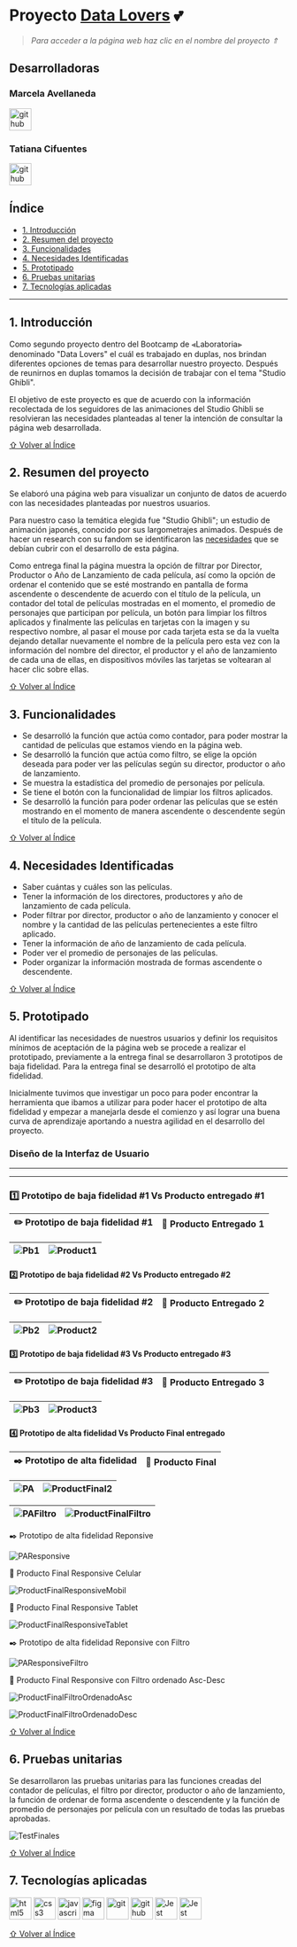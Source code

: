 # Proyecto [Data Lovers](https://marcescala.github.io/DEV011-data-lovers/src/) :two_hearts:
 > *Para acceder a la página web haz clic en el nombre del proyecto ⇑*

## Desarrolladoras 

### Marcela Avellaneda 

<!-- <style>
.foto{
    border-radius: 50%;
    transition: 0.5s;
    object-fit: cover;
    margin-right: 3% 
}
.foto:hover{
    transform: scale(2.5);
}
.icono{
    transition: 0.5s;
    object-fit: cover;
    margin-right: 2%
}
.icono:hover{
    transform: scale(2);
}
</style>  -->
<!-- <img class="foto" src="https://avatars.githubusercontent.com/u/142236935?v=4" alt="fotom" width="40" height="40"/> -->
<a href="https://github.com/marcescala" target="_blank" rel="noreferrer"> 
<img src="https://upload.wikimedia.org/wikipedia/commons/a/ae/Github-desktop-logo-symbol.svg" alt="github" width="40" height="40"/> </a> 

### Tatiana Cifuentes 

<!-- <img class="foto" src="https://avatars.githubusercontent.com/u/113222501?v=4" alt="fotot" width="40" height="40"/> -->
<a href="https://github.com/taciga30" target="_blank" rel="noreferrer"> <img src="https://upload.wikimedia.org/wikipedia/commons/a/ae/Github-desktop-logo-symbol.svg" alt="github" width="40" height="40"/> </a>


## Índice

* [1. Introducción](#1-introducción)
* [2. Resumen del proyecto](#2-resumen-del-proyecto)
* [3. Funcionalidades](#3-funcionalidades)
* [4. Necesidades Identificadas](#4-necesidades-identificadas)
* [5. Prototipado](#5-prototipado)
* [6. Pruebas unitarias](#6-pruebas-unitarias)
* [7. Tecnologías aplicadas](#7-tecnologías-aplicadas)

***
## 1. Introducción

Como segundo proyecto dentro del Bootcamp de ⪡Laboratoria⪢ denominado "Data Lovers" el cuál es trabajado en duplas, nos brindan diferentes opciones de temas para desarrollar nuestro proyecto. Después de reunirnos en duplas tomamos la decisión de trabajar con el tema "Studio Ghibli".

El objetivo de este proyecto es que de acuerdo con la información recolectada de los seguidores de las animaciones del Studio Ghibli se resolvieran las necesidades planteadas al tener la intención de consultar la página web desarrollada.

[⇧ Volver al Índice](#índice)

## 2. Resumen del proyecto

Se elaboró una página web para visualizar un conjunto de datos de acuerdo con las necesidades planteadas por nuestros usuarios. 

Para nuestro caso la temática elegida fue "Studio Ghibli"; un estudio de animación japonés, conocido por sus largometrajes animados. Después de hacer un research con su fandom se identificaron las [necesidades](#4-Necesidades-Identificadas) que se debían cubrir con el desarrollo de esta página.

Como entrega final la página muestra la opción de filtrar por Director, Productor o Año de Lanzamiento de cada película, así como la opción de ordenar el contenido que se esté mostrando en pantalla de forma ascendente o descendente de acuerdo con el título de la película, un contador del total de películas mostradas en el momento, el promedio de personajes que participan por película, un botón para limpiar los filtros aplicados y finalmente las películas en tarjetas con la imagen y su respectivo nombre, al pasar el mouse por cada tarjeta esta se da la vuelta dejando detallar nuevamente el nombre de la película pero esta vez con la información del nombre del director, el productor y el año de lanzamiento de cada una de ellas, en dispositivos móviles las tarjetas se voltearan al hacer clic sobre ellas.

[⇧ Volver al Índice](#índice)

## 3. Funcionalidades

* Se desarrolló la función que actúa como contador, para poder mostrar la cantidad de películas que estamos viendo en la página web.
* Se desarrolló la función que actúa como filtro, se elige la opción deseada para poder ver las películas según su director, productor o año de lanzamiento. 
* Se muestra la estadística del promedio de personajes por película.
* Se tiene el botón con la funcionalidad de limpiar los filtros aplicados.
* Se desarrolló la función para poder ordenar las películas que se estén mostrando en el momento de manera ascendente o descendente según el título de la película.

[⇧ Volver al Índice](#índice)

## 4. Necesidades Identificadas

* Saber cuántas y cuáles son las películas.
* Tener la información de los directores, productores y año de lanzamiento de cada película.
* Poder filtrar por director, productor o año de lanzamiento y conocer el nombre y la cantidad de las películas pertenecientes a este filtro aplicado.
* Tener la información de año de lanzamiento de cada película.
* Poder ver el promedio de personajes de las películas.
* Poder organizar la información mostrada de formas ascendente o descendente.

[⇧ Volver al Índice](#índice)

## 5. Prototipado

Al identificar las necesidades de nuestros usuarios y definir los requisitos mínimos de aceptación de la página web se procede a realizar el prototipado, previamente a la entrega final se desarrollaron 3 prototipos de baja fidelidad. Para la entrega final se desarrolló el prototipo de alta fidelidad.

Inicialmente tuvimos que investigar un poco para poder encontrar la herramienta que ibamos a utilizar para poder hacer el prototipo de alta fidelidad y empezar a manejarla desde el comienzo y así lograr una buena curva de aprendizaje aportando a nuestra agilidad en el desarrollo del proyecto.

### Diseño de la Interfaz de Usuario

<hr><hr>

### :one: Prototipo de baja fidelidad #1 Vs Producto entregado #1

|:pencil2: Prototipo de baja fidelidad #1 | :triangular_flag_on_post: Producto Entregado 1 |
| --- | --- |

| ![Pb1](/src/images/Pb1.png) | ![Product1](/src/images/Product1.png) |
| --- | --- |

#### :two: Prototipo de baja fidelidad #2 Vs Producto entregado #2

| :pencil2: Prototipo de baja fidelidad #2 | :triangular_flag_on_post: Producto Entregado 2 |
| --- | --- |

| ![Pb2](/src/images/Pb2.png) | ![Product2](/src/images/Product2.png)
| --- | --- | 

#### :three: Prototipo de baja fidelidad #3 Vs Producto entregado #3

| :pencil2: Prototipo de baja fidelidad #3 | :triangular_flag_on_post: Producto Entregado 3
| --- | --- |

| ![Pb3](/src/images/Pb3.png) | ![Product3](/src/images/Product3.png) |
| --- | --- |

#### :four: Prototipo de alta fidelidad Vs Producto Final entregado 

| :black_nib: Prototipo de alta fidelidad | :checkered_flag: Producto Final |
| --- | --- |

| ![PA](/src/images/PA.png) | ![ProductFinal2](/src/images/ProductFinal2.png) |
| --- | --- |

| ![PAFiltro](/src/images/PAFiltro.png) | ![ProductFinalFiltro](/src/images/ProductFinalFiltro.png) | 
| --- | --- |

:black_nib: Prototipo de alta fidelidad Reponsive 

![PAResponsive](/src/images/PAResponsive.png)

:checkered_flag: Producto Final Responsive Celular 

![ProductFinalResponsiveMobil](/src/images/ProductFinalResponsiveMobil.png)

:checkered_flag: Producto Final Responsive Tablet

![ProductFinalResponsiveTablet](/src/images/ProductFinalResponsiveTablet.png)

:black_nib: Prototipo de alta fidelidad Reponsive con Filtro

![PAResponsiveFiltro](/src/images/PAResponsiveFiltro.png)

:checkered_flag: Producto Final Responsive con Filtro ordenado Asc-Desc

![ProductFinalFiltroOrdenadoAsc](/src/images/ProductFinalFiltroOrdenAsc.png)

![ProductFinalFiltroOrdenadoDesc](/src/images/ProductFinalFiltroOrdenDesc.png)

[⇧ Volver al Índice](#índice)

## 6. Pruebas unitarias

Se desarrollaron las pruebas unitarias para las funciones creadas del contador de películas, el filtro por director, productor o año de lanzamiento, la función de ordenar de forma ascendente o descendente y la función de promedio de personajes por película con un resultado de todas las pruebas aprobadas.

![TestFinales](/src/images/TestFinales.png)

[⇧ Volver al Índice](#índice)

## 7. Tecnologías aplicadas

<img class="icono" src="https://raw.githubusercontent.com/devicons/devicon/master/icons/html5/html5-original-wordmark.svg" alt="html5" width="40" height="40"/> <img class="icono" src="https://raw.githubusercontent.com/devicons/devicon/master/icons/css3/css3-original-wordmark.svg" alt="css3" width="40" height="40"/> <img class="icono" src="https://raw.githubusercontent.com/devicons/devicon/master/icons/javascript/javascript-original.svg" alt="javascript" width="40" height="40"/> <img class="icono" src="https://www.vectorlogo.zone/logos/figma/figma-icon.svg" alt="figma" width="40" height="40"/> <img class="icono" src="https://www.vectorlogo.zone/logos/git-scm/git-scm-icon.svg" alt="git" width="40" height="40"/> <img class="icono" src="https://upload.wikimedia.org/wikipedia/commons/a/ae/Github-desktop-logo-symbol.svg" alt="github" width="40" height="40"/> <img class="icono" src="https://cdn.freebiesupply.com/logos/large/2x/jest-logo-png-transparent.png" alt="Jest" width="40" height="40"/>
<img class="icono" src="https://cdn.freebiesupply.com/logos/large/2x/nodejs-icon-logo-png-transparent.png" alt="Jest" width="40" height="40"/>

[⇧ Volver al Índice](#índice)

